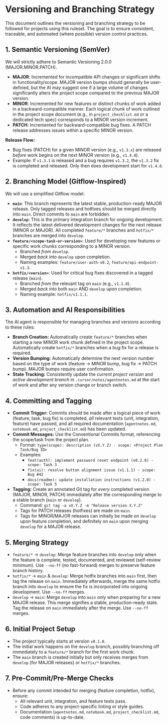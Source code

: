 # Versioning and Branching Strategy

This document outlines the versioning and branching strategy to be followed for projects using this ruleset. The goal is to ensure consistent, traceable, and automated (where possible) version control practices.

## 1. Semantic Versioning (SemVer)

We will strictly adhere to Semantic Versioning 2.0.0 (MAJOR.MINOR.PATCH).

- **MAJOR**: Incremented for incompatible API changes or significant shifts in functionality/scope. MAJOR version bumps should generally be user-defined, but the AI may suggest one if a large volume of changes significantly alters the project scope compared to the previous MAJOR version.
- **MINOR**: Incremented for new features or distinct chunks of work added in a backward-compatible manner. Each logical chunk of work outlined in the project scope document (e.g., in `project_checklist.md` or a dedicated tech spec) corresponds to a MINOR version increment.
- **PATCH**: Incremented for backward-compatible bug fixes. A PATCH release addresses issues within a specific MINOR version.

**Release Flow:**
- Bug fixes (PATCH) for a given MINOR version (e.g., `v1.3.x`) are released *before* work begins on the next MINOR version (e.g., `v1.4.0`).
- Example: If `v1.3.1` is released and a bug requires `v1.3.2`, the `v1.3.2` fix is completed and released. Only then does development start for `v1.4.0`.

## 2. Branching Model (Gitflow-Inspired)

We will use a simplified Gitflow model:

- **`main`**: This branch represents the latest stable, production-ready MAJOR release. Only tagged releases and hotfixes should be merged directly into `main`. Direct commits to `main` are forbidden.
- **`develop`**: This is the primary integration branch for ongoing development. It reflects the latest delivered development changes for the next release (MINOR or MAJOR). All completed `feature/*` branches and `hotfix/*` branches are merged into `develop`.
- **`feature/<scope-task-or-version>`**: Used for developing new features or specific work chunks corresponding to a MINOR version.
    - Branched *from* `develop`.
    - Merged *back into* `develop` upon completion.
    - Naming examples: `feature/user-auth-v0.2`, `feature/api-endpoint-v1.3`.
- **`hotfix/<version>`**: Used for critical bug fixes discovered in a tagged release (`main`).
    - Branched *from* the relevant tag on `main` (e.g., `v1.1.0`).
    - Merged *back into* both `main` AND `develop` upon completion.
    - Naming example: `hotfix/v1.1.1`.

## 3. Automation and AI Responsibilities

The AI agent is responsible for managing branches and versions according to these rules:

- **Branch Creation:** Automatically create `feature/*` branches when starting a new MINOR work chunk defined in the project scope. Automatically create `hotfix/*` branches when a bug fix for a release is required.
- **Version Bumping:** Automatically determine the next version number based on the type of work (feature -> MINOR bump, bug fix -> PATCH bump). MAJOR bumps require user confirmation.
- **State Tracking:** Consistently update the *current project version* and *active development branch* in `.cursor/notes/agentnotes.md` at the start of work and after any version change or branch switch.

## 4. Committing and Tagging

- **Commit Trigger:** Commits should be made after a logical piece of work (feature, task, bug fix) is completed, *all* relevant tests (unit, integration, feature) have passed, and all required documentation (`agentnotes.md`, `notebook.md`, `project_checklist.md`) has been updated.
- **Commit Messages:** Use the Conventional Commits format, referencing the scope/task from the project plan.
    - Format: `type(scope): description (vX.Y.Z) - scope: <Project Plan Task/Bug ID>`
    - Examples:
        - `feat(auth): implement password reset endpoint (v0.2.0) - scope: Task 3`
        - `fix(ui): resolve button alignment issue (v1.1.1) - scope: Bug #42`
        - `docs(readme): update installation instructions (v1.2.0) - scope: Task 5`
- **Tagging:** Create an annotated Git tag for *every* completed version (MAJOR, MINOR, PATCH) immediately after the corresponding merge to a stable branch (`main` or `develop`).
    - Command: `git tag -a vX.Y.Z -m "Release version X.Y.Z"`
    - Tags for PATCH releases (hotfixes) are made on `main`.
    - Tags for MINOR/MAJOR releases can initially be made on `develop` upon feature completion, and definitely on `main` upon merging `develop` for a MAJOR release.

## 5. Merging Strategy

- `feature/*` -> `develop`: Merge feature branches into `develop` only when the feature is complete, tested, documented, and reviewed (self-review minimum). Use `--no-ff` (no fast-forward) merges to preserve feature branch history.
- `hotfix/*` -> `main` & `develop`: Merge hotfix branches into `main` first, then tag the release on `main`. Immediately afterwards, merge the same hotfix branch into `develop` to ensure the fix is incorporated into ongoing development. Use `--no-ff` merges.
- `develop` -> `main`: Merge `develop` into `main` only when preparing for a new MAJOR release. This merge signifies a stable, production-ready state. Tag the release on `main` immediately after the merge. Use `--no-ff` merges.

## 6. Initial Project Setup

- The project typically starts at version `v0.1.0`.
- The initial work happens on the `develop` branch, possibly branching off immediately to a `feature/*` branch for the first work chunk.
- The `main` branch is created initially but only receives merges from `develop` (for MAJOR releases) or `hotfix/*` branches.

## 7. Pre-Commit/Pre-Merge Checks

- Before any commit intended for merging (feature completion, hotfix), ensure:
    - All relevant unit, integration, and feature tests pass.
    - Code adheres to any project-specific linting or style guides.
    - Documentation (`agentnotes.md`, `notebook.md`, `project_checklist.md`, code comments) is up-to-date. 